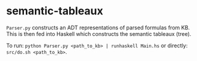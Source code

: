 # semantic-tableaux

`Parser.py` constructs an ADT representations of parsed formulas from KB. 
This is then fed into Haskell which constructs the semantic tableaux (tree).

To run:
`python Parser.py <path_to_kb> | runhaskell Main.hs`
or directly:
`src/do.sh <path_to_kb>`.
